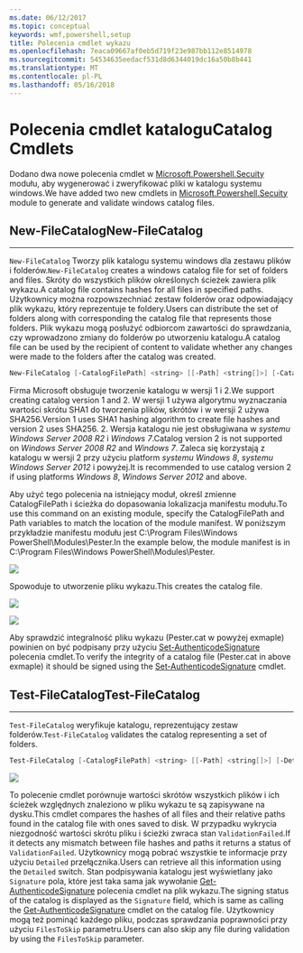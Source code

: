 ```yaml
---
ms.date: 06/12/2017
ms.topic: conceptual
keywords: wmf,powershell,setup
title: Polecenia cmdlet wykazu
ms.openlocfilehash: 7eaca09667af0eb5d719f23e987bb112e8514978
ms.sourcegitcommit: 54534635eedacf531d8d6344019dc16a50b8b441
ms.translationtype: MT
ms.contentlocale: pl-PL
ms.lasthandoff: 05/16/2018
---
```

# <a name="catalog-cmdlets"></a><span data-ttu-id="62901-103">Polecenia cmdlet katalogu</span><span class="sxs-lookup"><span data-stu-id="62901-103">Catalog Cmdlets</span></span>

<span data-ttu-id="62901-104">Dodano dwa nowe polecenia cmdlet w [Microsoft.Powershell.Secuity](https://technet.microsoft.com/en-us/library/hh847877.aspx) modułu, aby wygenerować i zweryfikować pliki w katalogu systemu windows.</span><span class="sxs-lookup"><span data-stu-id="62901-104">We have added two new cmdlets in [Microsoft.Powershell.Secuity](https://technet.microsoft.com/en-us/library/hh847877.aspx) module to generate and validate windows catalog files.</span></span>

## <a name="new-filecatalog"></a><span data-ttu-id="62901-105">New-FileCatalog</span><span class="sxs-lookup"><span data-stu-id="62901-105">New-FileCatalog</span></span>
--------------------------------

<span data-ttu-id="62901-106">`New-FileCatalog` Tworzy plik katalogu systemu windows dla zestawu plików i folderów.</span><span class="sxs-lookup"><span data-stu-id="62901-106">`New-FileCatalog` creates a windows catalog file for set of folders and files.</span></span> <span data-ttu-id="62901-107">Skróty do wszystkich plików określonych ścieżek zawiera plik wykazu.</span><span class="sxs-lookup"><span data-stu-id="62901-107">A catalog file contains hashes for all files in specified paths.</span></span> <span data-ttu-id="62901-108">Użytkownicy można rozpowszechniać zestaw folderów oraz odpowiadający plik wykazu, który reprezentuje te foldery.</span><span class="sxs-lookup"><span data-stu-id="62901-108">Users can distribute the set of folders along with corresponding the catalog file that represents those folders.</span></span> <span data-ttu-id="62901-109">Plik wykazu mogą posłużyć odbiorcom zawartości do sprawdzania, czy wprowadzono zmiany do folderów po utworzeniu katalogu.</span><span class="sxs-lookup"><span data-stu-id="62901-109">A catalog file can be used by the recipient of content to validate whether any changes were made to the folders after the catalog was created.</span></span>

```powershell
New-FileCatalog [-CatalogFilePath] <string> [[-Path] <string[]>] [-CatalogVersion <int>] [-WhatIf] [-Confirm] [<CommonParameters>]
```
<span data-ttu-id="62901-110">Firma Microsoft obsługuje tworzenie katalogu w wersji 1 i 2.</span><span class="sxs-lookup"><span data-stu-id="62901-110">We support creating catalog version 1 and 2.</span></span> <span data-ttu-id="62901-111">W wersji 1 używa algorytmu wyznaczania wartości skrótu SHA1 do tworzenia plików, skrótów i w wersji 2 używa SHA256.</span><span class="sxs-lookup"><span data-stu-id="62901-111">Version 1 uses SHA1 hashing algorithm to create file hashes and version 2 uses SHA256.</span></span> <span data-ttu-id="62901-112">2. Wersja katalogu nie jest obsługiwana w *systemu Windows Server 2008 R2* i *Windows 7*.</span><span class="sxs-lookup"><span data-stu-id="62901-112">Catalog version 2 is not supported on *Windows Server 2008 R2* and *Windows 7*.</span></span> <span data-ttu-id="62901-113">Zaleca się korzystają z katalogu w wersji 2 przy użyciu platform *systemu Windows 8*, *systemu Windows Server 2012* i powyżej.</span><span class="sxs-lookup"><span data-stu-id="62901-113">It is recommended to use catalog version 2 if using platforms *Windows 8*, *Windows Server 2012* and above.</span></span>

<span data-ttu-id="62901-114">Aby użyć tego polecenia na istniejący moduł, określ zmienne CatalogFilePath i ścieżka do dopasowania lokalizacja manifestu modułu.</span><span class="sxs-lookup"><span data-stu-id="62901-114">To use this command on an existing module, specify the CatalogFilePath and Path variables to match the location of the module manifest.</span></span> <span data-ttu-id="62901-115">W poniższym przykładzie manifestu modułu jest C:\Program Files\Windows PowerShell\Modules\Pester.</span><span class="sxs-lookup"><span data-stu-id="62901-115">In the example below, the module manifest is in C:\Program Files\Windows PowerShell\Modules\Pester.</span></span>

![](../images/NewFileCatalog.jpg)

<span data-ttu-id="62901-116">Spowoduje to utworzenie pliku wykazu.</span><span class="sxs-lookup"><span data-stu-id="62901-116">This creates the catalog file.</span></span>

![](../images/CatalogFile1.jpg)

![](../images/CatalogFile2.jpg)

<span data-ttu-id="62901-117">Aby sprawdzić integralność pliku wykazu (Pester.cat w powyżej exmaple) powinien on być podpisany przy użyciu [Set-AuthenticodeSignature](https://technet.microsoft.com/library/hh849819.aspx) polecenia cmdlet.</span><span class="sxs-lookup"><span data-stu-id="62901-117">To verify the integrity of a catalog file (Pester.cat in above exmaple) it should be signed using the [Set-AuthenticodeSignature](https://technet.microsoft.com/library/hh849819.aspx) cmdlet.</span></span>


## <a name="test-filecatalog"></a><span data-ttu-id="62901-118">Test-FileCatalog</span><span class="sxs-lookup"><span data-stu-id="62901-118">Test-FileCatalog</span></span>
--------------------------------

<span data-ttu-id="62901-119">`Test-FileCatalog` weryfikuje katalogu, reprezentujący zestaw folderów.</span><span class="sxs-lookup"><span data-stu-id="62901-119">`Test-FileCatalog` validates the catalog representing a set of folders.</span></span>

```powershell
Test-FileCatalog [-CatalogFilePath] <string> [[-Path] <string[]>] [-Detailed] [-FilesToSkip <string[]>] [-WhatIf] [-Confirm] [<CommonParameters>]
```

![](../images/TestFileCatalog.jpg)

<span data-ttu-id="62901-120">To polecenie cmdlet porównuje wartości skrótów wszystkich plików i ich ścieżek względnych znaleziono w pliku wykazu te są zapisywane na dysku.</span><span class="sxs-lookup"><span data-stu-id="62901-120">This cmdlet compares the hashes of all files and their relative paths found in the catalog file with ones saved to disk.</span></span> <span data-ttu-id="62901-121">W przypadku wykrycia niezgodność wartości skrótu pliku i ścieżki zwraca stan `ValidationFailed`.</span><span class="sxs-lookup"><span data-stu-id="62901-121">If it detects any mismatch between file hashes and paths it returns a status of `ValidationFailed`.</span></span>
<span data-ttu-id="62901-122">Użytkownicy mogą pobrać wszystkie te informacje przy użyciu `Detailed` przełącznika.</span><span class="sxs-lookup"><span data-stu-id="62901-122">Users can retrieve all this information using the `Detailed` switch.</span></span> <span data-ttu-id="62901-123">Stan podpisywania katalogu jest wyświetlany jako `Signature` pola, które jest taka sama jak wywołanie [Get-AuthenticodeSignature](https://technet.microsoft.com/en-us/library/hh849805.aspx) polecenia cmdlet na plik wykazu.</span><span class="sxs-lookup"><span data-stu-id="62901-123">The signing status of the catalog is displayed as the `Signature` field, which is same as calling the [Get-AuthenticodeSignature](https://technet.microsoft.com/en-us/library/hh849805.aspx) cmdlet on the catalog file.</span></span>
<span data-ttu-id="62901-124">Użytkownicy mogą też pominąć każdego pliku, podczas sprawdzania poprawności przy użyciu `FilesToSkip` parametru.</span><span class="sxs-lookup"><span data-stu-id="62901-124">Users can also skip any file during validation by using the `FilesToSkip` parameter.</span></span>
